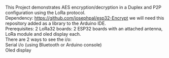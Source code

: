 This Project demonstrates AES encryption/decryption in a Duplex and P2P configuration using the LoRa protocol.\
Dependency: https://github.com/josephpal/esp32-Encrypt we will need this repository added as a library to the Arduino IDE.\
Prerequisites: 2 LoRa32 boards: 2 ESP32 boards with an attached antenna, LoRa module and oled display each.\
There are 2 ways to see the i/o:\
Serial i/o (using Bluetooth or Arduino console)\
Oled display
